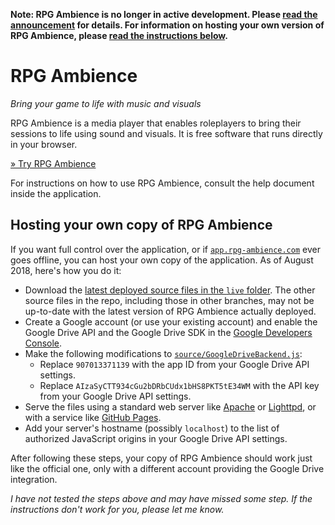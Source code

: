 **Note: RPG Ambience is no longer in active development. Please [read the announcement](https://blog.rpg-ambience.com/articles/rpg-ambience-future/) for details. For information on hosting your own version of RPG Ambience, please [read the instructions below](#hosting-your-own-copy-of-rpg-ambience).**

# RPG Ambience

*Bring your game to life with music and visuals*

RPG Ambience is a media player that enables roleplayers to bring their sessions to life using sound and visuals. It is free software that runs directly in your browser.

[» Try RPG Ambience](http://rpg-ambience.com/)

For instructions on how to use RPG Ambience, consult the help document inside the application.

## Hosting your own copy of RPG Ambience
If you want full control over the application, or if [`app.rpg-ambience.com`](http://app.rpg-ambience.com/) ever goes offline, you can host your own copy of the application. As of August 2018, here's how you do it:

- Download the [latest deployed source files in the `live` folder](https://github.com/JakobKallin/RPG-Ambience/tree/master/live). The other source files in the repo, including those in other branches, may not be up-to-date with the latest version of RPG Ambience actually deployed.
- Create a Google account (or use your existing account) and enable the Google Drive API and the Google Drive SDK in the [Google Developers Console](https://console.developers.google.com/).
- Make the following modifications to [`source/GoogleDriveBackend.js`](https://github.com/JakobKallin/RPG-Ambience/blob/gh-pages/source/GoogleDriveBackend.js):
  - Replace `907013371139` with the app ID from your Google Drive API settings.
  - Replace `AIzaSyCTT934cGu2bDRbCUdx1bHS8PKT5tE34WM` with the API key from your Google Drive API settings.
- Serve the files using a standard web server like [Apache](https://httpd.apache.org/) or [Lighttpd](http://www.lighttpd.net/), or with a service like [GitHub Pages](https://pages.github.com/).
- Add your server's hostname (possibly `localhost`) to the list of authorized JavaScript origins in your Google Drive API settings.

After following these steps, your copy of RPG Ambience should work just like the official one, only with a different account providing the Google Drive integration.

*I have not tested the steps above and may have missed some step. If the instructions don't work for you, please let me know.*
